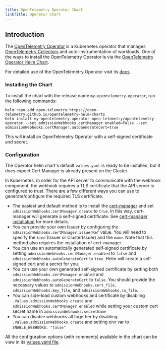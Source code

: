 ```yaml
---
title: OpenTelemetry Operator Chart
linkTitle: Operator Chart
---
```


## Introduction

The [OpenTelemetry Operator](/docs/kubernetes/operator) is a Kubernetes operator
that manages [OpenTelemetry Collectors](/docs/collector) and
auto-instrumentation of workloads. One of the ways to install the OpenTelemetry
Operator is via the
[OpenTelemetry Operator Helm Chart](https://github.com/open-telemetry/opentelemetry-helm-charts/tree/main/charts/opentelemetry-operator).

For detailed use of the OpenTelemetry Operator visit its [docs](/docs/kubernetes/operator).
### Installing the Chart

To install the chart with the release name `my-opentelemetry-operator`, run the
following commands:

```console
helm repo add open-telemetry https://open-telemetry.github.io/opentelemetry-helm-charts
helm install my-opentelemetry-operator open-telemetry/opentelemetry-operator --set admissionWebhooks.certManager.enabled=false --set admissionWebhooks.certManager.autoGenerateCert=true
```

This will install an OpenTelemetry Operator with a self-signed certificate and
secret.

### Configuration

The Operator helm chart's default `values.yaml` is ready to be installed, but it
does expect Cert Manager is already present on the Cluster.

In Kubernetes, in order for the API server to communicate with the webhook
component, the webhook requires a TLS certificate that the API server is
configured to trust. There are a few different ways you can use to
generate/configure the required TLS certificate.

- The easiest and default method is to install the
  [cert-manager](https://cert-manager.io/docs/) and set
  `admissionWebhooks.certManager.create` to `true`. In this way, cert-manager
  will generate a self-signed certificate. See
  [cert-manager installation](https://cert-manager.io/docs/installation/kubernetes/)
  for more details.
- You can provide your own Issuer by configuring the
  `admissionWebhooks.certManager.issuerRef` value. You will need to specify the
  `kind` (Issuer or ClusterIssuer) and the `name`. Note that this method also
  requires the installation of cert-manager.
- You can use an automatically generated self-signed certificate by setting
  `admissionWebhooks.certManager.enabled` to `false` and
  `admissionWebhooks.autoGenerateCert` to `true`. Helm will create a self-signed
  cert and a secret for you.
- You can use your own generated self-signed certificate by setting both
  `admissionWebhooks.certManager.enabled` and
  `admissionWebhooks.autoGenerateCert` to `false`. You should provide the
  necessary values to `admissionWebhooks.cert_file`,
  `admissionWebhooks.key_file`, and `admissionWebhooks.ca_file`.
- You can side-load custom webhooks and certificate by disabling
  `.Values.admissionWebhooks.create` and `admissionWebhooks.certManager.enabled`
  while setting your custom cert secret name in `admissionWebhooks.secretName`
- You can disable webhooks all together by disabling
  `.Values.admissionWebhooks.create` and setting env var to
  `ENABLE_WEBHOOKS: "false"`

All the configuration options (with comments) available in the chart can be view
in its
[values.yaml file](https://github.com/open-telemetry/opentelemetry-helm-charts/blob/main/charts/opentelemetry-operator/values.yaml).
